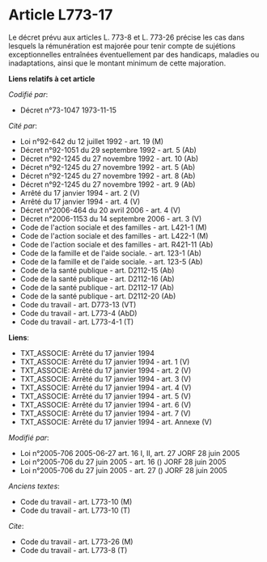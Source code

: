 # Article L773-17

Le décret prévu aux articles L. 773-8 et L. 773-26 précise les cas dans lesquels la rémunération est majorée pour tenir
compte de sujétions exceptionnelles entraînées éventuellement par des handicaps, maladies ou inadaptations, ainsi que le
montant minimum de cette majoration.

**Liens relatifs à cet article**

_Codifié par_:

  - Décret n°73-1047 1973-11-15

_Cité par_:

  - Loi n°92-642 du 12 juillet 1992 - art. 19 (M)
  - Décret n°92-1051 du 29 septembre 1992 - art. 5 (Ab)
  - Décret n°92-1245 du 27 novembre 1992 - art. 10 (Ab)
  - Décret n°92-1245 du 27 novembre 1992 - art. 5 (Ab)
  - Décret n°92-1245 du 27 novembre 1992 - art. 8 (Ab)
  - Décret n°92-1245 du 27 novembre 1992 - art. 9 (Ab)
  - Arrêté du 17 janvier 1994 - art. 2 (V)
  - Arrêté du 17 janvier 1994 - art. 4 (V)
  - Décret n°2006-464 du 20 avril 2006 - art. 4 (V)
  - Décret n°2006-1153 du 14 septembre 2006 - art. 3 (V)
  - Code de l'action sociale et des familles - art. L421-1 (M)
  - Code de l'action sociale et des familles - art. L422-1 (M)
  - Code de l'action sociale et des familles - art. R421-11 (Ab)
  - Code de la famille et de l'aide sociale. - art. 123-1 (Ab)
  - Code de la famille et de l'aide sociale. - art. 123-5 (Ab)
  - Code de la santé publique - art. D2112-15 (Ab)
  - Code de la santé publique - art. D2112-16 (Ab)
  - Code de la santé publique - art. D2112-17 (Ab)
  - Code de la santé publique - art. D2112-20 (Ab)
  - Code du travail - art. D773-13 (VT)
  - Code du travail - art. L773-4 (AbD)
  - Code du travail - art. L773-4-1 (T)

**Liens**:

  - TXT_ASSOCIE: Arrêté du 17 janvier 1994
  - TXT_ASSOCIE: Arrêté du 17 janvier 1994 - art. 1 (V)
  - TXT_ASSOCIE: Arrêté du 17 janvier 1994 - art. 2 (V)
  - TXT_ASSOCIE: Arrêté du 17 janvier 1994 - art. 3 (V)
  - TXT_ASSOCIE: Arrêté du 17 janvier 1994 - art. 4 (V)
  - TXT_ASSOCIE: Arrêté du 17 janvier 1994 - art. 5 (V)
  - TXT_ASSOCIE: Arrêté du 17 janvier 1994 - art. 6 (V)
  - TXT_ASSOCIE: Arrêté du 17 janvier 1994 - art. 7 (V)
  - TXT_ASSOCIE: Arrêté du 17 janvier 1994 - art. Annexe (V)

_Modifié par_:

  - Loi n°2005-706 2005-06-27 art. 16 I, II, art. 27 JORF 28 juin 2005
  - Loi n°2005-706 du 27 juin 2005 - art. 16 () JORF 28 juin 2005
  - Loi n°2005-706 du 27 juin 2005 - art. 27 () JORF 28 juin 2005

_Anciens textes_:

  - Code du travail - art. L773-10 (M)
  - Code du travail - art. L773-10 (T)

_Cite_:

  - Code du travail - art. L773-26 (M)
  - Code du travail - art. L773-8 (T)
